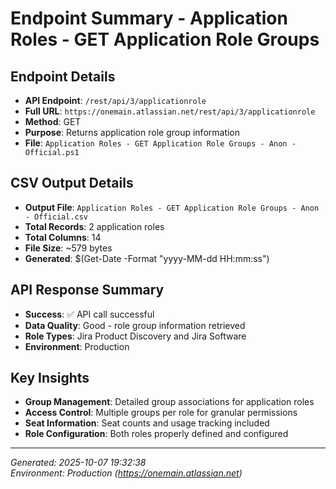 # Endpoint Summary - Application Roles - GET Application Role Groups

## Endpoint Details
- **API Endpoint**: `/rest/api/3/applicationrole`
- **Full URL**: `https://onemain.atlassian.net/rest/api/3/applicationrole`
- **Method**: GET
- **Purpose**: Returns application role group information
- **File**: `Application Roles - GET Application Role Groups - Anon - Official.ps1`

## CSV Output Details
- **Output File**: `Application Roles - GET Application Role Groups - Anon - Official.csv`
- **Total Records**: 2 application roles
- **Total Columns**: 14
- **File Size**: ~579 bytes
- **Generated**: $(Get-Date -Format "yyyy-MM-dd HH:mm:ss")

## API Response Summary
- **Success**: ✅ API call successful
- **Data Quality**: Good - role group information retrieved
- **Role Types**: Jira Product Discovery and Jira Software
- **Environment**: Production

## Key Insights
- **Group Management**: Detailed group associations for application roles
- **Access Control**: Multiple groups per role for granular permissions
- **Seat Information**: Seat counts and usage tracking included
- **Role Configuration**: Both roles properly defined and configured

---
*Generated: 2025-10-07 19:32:38*  
*Environment: Production (https://onemain.atlassian.net)*
